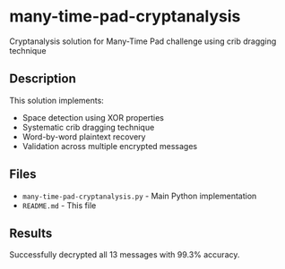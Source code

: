 # many-time-pad-cryptanalysis
Cryptanalysis solution for Many-Time Pad challenge using crib dragging technique
## Description
This solution implements:
- Space detection using XOR properties
- Systematic crib dragging technique
- Word-by-word plaintext recovery
- Validation across multiple encrypted messages

## Files
- `many-time-pad-cryptanalysis.py` - Main Python implementation
- `README.md` - This file

## Results
Successfully decrypted all 13 messages with 99.3% accuracy.

